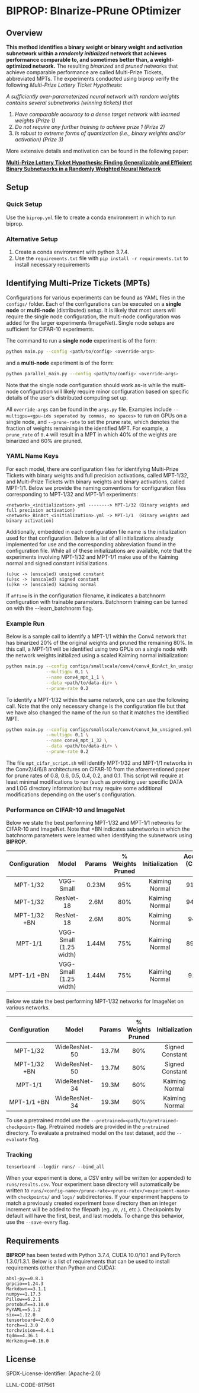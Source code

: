 # BIPROP: BInarize-PRune OPtimizer

## Overview
**This method identifies a binary weight or binary weight and activation subnetwork within a _randomly initialized_ network that achieves performance comparable to, and sometimes better than, a weight-optimized network.** The resulting *binarized* and *pruned* networks that achieve comparable performance are called Multi-Prize Tickets, abbreviated MPTs. The experiments conducted using biprop verify the following *Multi-Prize Lottery Ticket Hypothesis*:

*A sufficiently over-parameterized neural network with random weights contains several subnetworks (winning tickets) that*
1. *Have comparable accuracy to a dense target network with learned weights (Prize 1)*
2. *Do not require any further training to achieve prize 1 (Prize 2)*
3. *Is robust to extreme forms of quantization (i.e., binary weights and/or activation) (Prize 3)*

More extensive details and motivation can be found in the following paper:

[**Multi-Prize Lottery Ticket Hypothesis: Finding Generalizable and Efficient Binary Subnetworks in a Randomly Weighted Neural Network**](https://openreview.net/forum?id=U_mat0b9iv)

## Setup

### Quick Setup
Use the `biprop.yml` file to create a conda environment in which to run biprop.

### Alternative Setup
1. Create a conda environment with python 3.7.4.
2. Use the `requirements.txt` file with ```pip install -r requirements.txt``` to install necessary requirements

## Identifying Multi-Prize Tickets (MPTs)
Configurations for various experiments can be found as YAML files in the ```configs/``` folder. Each of the configurations can be executed on a **single node** or **multi-node** (distributed) setup. It is likely that most users will require the single node configuration, the multi-node configuration was added for the larger experiments (ImageNet). Single node setups are sufficient for CIFAR-10 experiments.

The command to run a **single node** experiment is of the form:

```bash
python main.py --config <path/to/config> <override-args>
```

and a **multi-node** experiment is of the form:

```bash
python parallel_main.py --config <path/to/config> <override-args>
```

Note that the single node configuration should work as-is while the multi-node configuration will likely require minor configuration based on specific details of the user's distributed computing set up.

All ```override-args``` can be found in the `args.py` file. Examples include ```--multigpu=<gpu-ids seperated by commas, no spaces>``` to run on GPUs on a single node, and ```--prune-rate``` to set the prune rate, which denotes the fraction of weights remaining in the identified MPT. For example, a `prune_rate` of `0.4` will result in a MPT in which 40% of the weights are binarized and 60% are pruned.

### YAML Name Keys
For each model, there are configuration files for identifying Multi-Prize Tickets with binary weights and full precision activations, called MPT-1/32, and Multi-Prize Tickets with binary weights and binary activations, called MPT-1/1. Below we provide the naming conventions for configuration files corresponding to MPT-1/32 and MPT-1/1 experiments:
```
<network>_<initialization>.yml --------> MPT-1/32 (Binary weights and full precision activation)
<network>_BinAct_<initialization>.yml -> MPT-1/1  (Binary weights and binary activation)
```

Additionally, embedded in each configuration file name is the initialization used for that configuration. Below is a list of all initializations already implemented for use and the corresponding abbreviation found in the configuration file. While all of these initializations are available, note that the experiments involving MPT-1/32 and MPT-1/1 make use of the Kaiming normal and signed constant initializations.
```
(u)uc -> (unscaled) unsigned constant
(u)sc -> (unscaled) signed constant
(u)kn -> (unscaled) kaiming normal
```

If ```affine``` is in the configuration filename, it indicates a batchnorm configuration with trainable parameters. Batchnorm training can be turned on with the --learn_batchnorm flag. 

### Example Run
Below is a sample call to identify a MPT-1/1 within the Conv4 network that has binarized 20% of the original weights and pruned the remaining 80%. In this call, a MPT-1/1 will be identified using two GPUs on a single node with the network weights initialized using a scaled Kaiming normal initialization:
```bash
python main.py --config configs/smallscale/conv4/conv4_BinAct_kn_unsigned.yml \
               --multigpu 0,1 \
               --name conv4_mpt_1_1 \
               --data <path/to/data-dir> \
               --prune-rate 0.2
```
To identify a MPT-1/32 within the same network, one can use the following call. Note that the only necessary change is the configuration file  but that we have also changed the name of the run so that it matches the identified MPT.
```bash
python main.py --config configs/smallscale/conv4/conv4_kn_unsigned.yml \
               --multigpu 0,1 \
               --name conv4_mpt_1_32 \
               --data <path/to/data-dir> \
               --prune-rate 0.2
```
The file `mpt_cifar_script.sh` will identify MPT-1/32 and MPT-1/1 networks in the Conv2/4/6/8 architectures on CIFAR-10 from the aforementioned paper for prune rates of 0.8, 0.6, 0.5, 0.4, 0.2, and 0.1. This script will require at least minimal modifications to run (such as providing user specific DATA and LOG directory information) but may require some additional modifications depending on the user's configuration.

### Performance on CIFAR-10 and ImageNet
Below we state the best performing MPT-1/32 and MPT-1/1 networks for CIFAR-10 and ImageNet. Note that +BN indicates subnetworks in which the batchnorm parameters were learned when identifying the subnetwork using **BIPROP**. 

| Configuration | Model | Params | % Weights Pruned | Initialization | Accuracy (CIFAR-10) |
| :-------------: | :-------------: | :-------------: | :-------------: | :-------------: | :-------------: |
| MPT-1/32 | VGG-Small  |  0.23M  | 95% | Kaiming Normal | 91.48% |
| MPT-1/32 | ResNet-18  |  2.6M  | 80% | Kaiming Normal | 94.66% |
| MPT-1/32 +BN | ResNet-18  |  2.6M  | 80% | Kaiming Normal | 94.8% |
| MPT-1/1 | VGG-Small (1.25 width) |  1.44M  | 75% | Kaiming Normal | 89.11% |
| MPT-1/1 +BN | VGG-Small  (1.25 width) |  1.44M  | 75% | Kaiming Normal | 91.9% |

Below we state the best performing MPT-1/32 networks for ImageNet on various networks.

| Configuration | Model | Params | % Weights Pruned | Initialization | Accuracy (ImageNet) |
| :-------------: | :-------------: | :-------------: | :-------------: | :-------------: | :-------------: |
| MPT-1/32 | WideResNet-50  |  13.7M  | 80% | Signed Constant | 72.67% |
| MPT-1/32 +BN | WideResNet-50  |  13.7M  | 80% | Signed Constant | 74.03% |
| MPT-1/1 | WideResNet-34  |  19.3M  | 60% | Kaiming Normal | 45.06% |
| MPT-1/1 +BN | WideResNet-34  |  19.3M  | 60% | Kaiming Normal | 52.07% |


To use a pretrained model use the ```--pretrained=<path/to/pretrained-checkpoint>``` flag. Pretrained models are provided in the `pretrained` directory.
To evaluate a pretrained model on the test dataset, add the ```--evaluate``` flag.

### Tracking

```
tensorboard --logdir runs/ --bind_all
```

When your experiment is done, a CSV entry will be written (or appended) to ```runs/results.csv```. Your experiment base directory will automatically be written to ```runs/<config-name>/prune-rate=<prune-rate>/<experiment-name>``` with ```checkpoints/``` and ```logs/``` subdirectories. If your experiment happens to match a previously created experiment base directory then an integer increment will be added to the filepath (eg. ```/0```, ```/1```, etc.). Checkpoints by default will have the first, best, and last models. To change this behavior, use the ```--save-every``` flag.


## Requirements

**BIPROP** has been tested with Python 3.7.4, CUDA 10.0/10.1 and PyTorch 1.3.0/1.3.1. Below is a list of requirements that can be used to install requirements (other than Python and CUDA):

```
absl-py==0.8.1
grpcio==1.24.3
Markdown==3.1.1
numpy==1.17.3
Pillow==6.2.1
protobuf==3.10.0
PyYAML==5.1.2
six==1.12.0
tensorboard==2.0.0
torch==1.3.0
torchvision==0.4.1
tqdm==4.36.1
Werkzeug==0.16.0
```

## License

SPDX-License-Identifier: (Apache-2.0)

LLNL-CODE-817561
